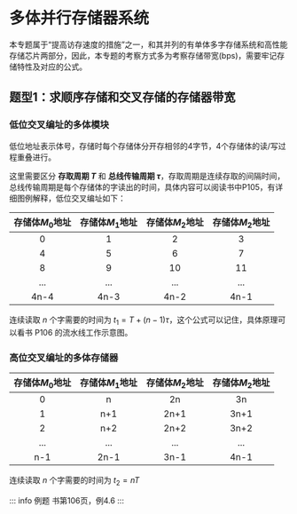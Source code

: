 # 多体并行存储器系统

本专题属于“提高访存速度的措施”之一，和其并列的有单体多字存储系统和高性能存储芯片两部分，因此，本专题的考察方式多为考察存储带宽(bps)，需要牢记存储特性及对应的公式。



## 题型1：求顺序存储和交叉存储的存储器带宽

### 低位交叉编址的多体模块

低位地址表示体号，存储时每个存储体分开存相邻的4字节，4个存储体的读/写过程重叠进行。

这里需要区分 **存取周期 $T$** 和 **总线传输周期 $\tau$**，存取周期是连续存取的间隔时间，总线传输周期是每个存储体的字读出的时间，具体内容可以阅读书中P105，有详细图例解释，低位交叉编址如下：

|存储体$M_0$地址|存储体$M_1$地址|存储体$M_2$地址|存储体$M_2$地址|
|:---:|:---:|:---:|:---:|
|0|1|2|3|
|4|5|6|7|
|8|9|10|11|
|...|...|...|...|
|4n-4|4n-3|4n-2|4n-1|

连续读取 $n$ 个字需要的时间为 $t_1 = T + (n-1)\tau$，这个公式可以记住，具体原理可以看书 P106 的流水线工作示意图。

### 高位交叉编址的多体存储器

|存储体$M_0$地址|存储体$M_1$地址|存储体$M_2$地址|存储体$M_2$地址|
|:---:|:---:|:---:|:---:|
|0|n|2n|3n|
|1|n+1|2n+1|3n+1|
|2|n+2|2n+2|3n+2|
|...|...|...|...|
|n-1|2n-1|3n-1|4n-1|

连续读取 $n$ 个字需要的时间为 $t_2 = nT$

::: info 例题
书第106页，例4.6
:::


